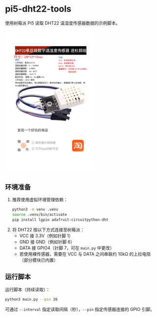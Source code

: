 # pi5-dht22-tools

使用树莓派 Pi5 读取 DHT22 温湿度传感器数据的示例脚本。

<img src="doc/device.jpg" alt="Device" width="300" />

## 环境准备
1. 推荐使用虚拟环境管理依赖：
   ```bash
   python3 -m venv .venv
   source .venv/bin/activate
   pip install lgpio adafruit-circuitpython-dht
   ```
2. 将 DHT22 按以下方式连接至树莓派：
   - VCC 接 3.3V（例如针脚 1）
   - GND 接 GND（例如针脚 6）
   - DATA 接 GPIO4（针脚 7，可在 `main.py` 中更改）
   - 若使用裸传感器，需要在 VCC 与 DATA 之间串联约 10kΩ 的上拉电阻（部分模块已内置）

## 运行脚本
运行脚本（持续读取）：
```bash
python3 main.py --pin 26
```

可通过 `--interval` 指定读取间隔（秒），`--pin` 指定传感器连接的 GPIO 引脚。
